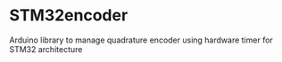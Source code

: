 # STM32encoder
 Arduino library to manage quadrature encoder using hardware timer for STM32 architecture
